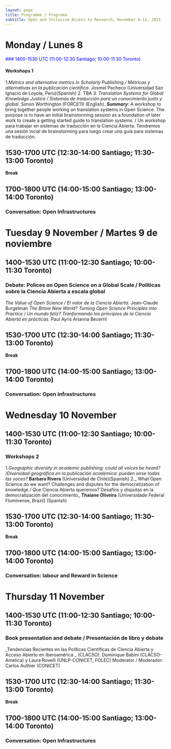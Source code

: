 ```yaml
---
layout: page
title: Programme / Programa
subtitle: Open and Inclusive Access to Research, November 8-11, 2021
---
```


# Monday / Lunes 8
<span style="color:blue"> ### 1400-1530 UTC (11:00-12:30 Santiago; 10:00-11:30 Toronto)</span>
#### Workshops 1
1._Metrics and alternative metrics in Scholarly Publishing / Métricas y alternativas en la publicación científica_. Josmel Pacheco (Universidad San Ignacio de Loyola, Peru)(Spanish)
2. TBA
3. _Translation Systems for Global Knowledge Justice / Sistemas de traducción para un conocimiento justo y  global_. Simon Worthington (FORCE11) (English). ***Summary***: A workshop to bring together people working on translation systems in Open Science. The purpose is to have an initial brainstorming session as a foundation of later work to create a getting started guide to translation systems. / Un workshop para trabajar en sistemas de traducción en la Ciencia Abierta. Tendremos una sesión incial de brainstorming para luego crear una guía para sistemas de traducción.

## 1530-1700 UTC (12:30-14:00 Santiago; 11:30-13:00 Toronto)
**Break**

## 1700-1800 UTC (14:00-15:00 Santiago; 13:00-14:00 Toronto)
### Conversation: Open Infrastructures

# Tuesday 9 November / Martes 9 de noviembre
## 1400-1530 UTC (11:00-12:30 Santiago; 10:00-11:30 Toronto)
### Debate: Polices on Open Science on a Global Scale / Políticas sobre la Ciencia Abierta a escala global
_The Value of Open Science / El valor de la Ciencia Abierta_. Jean-Claude Burgelman
_The Brave New World? Turning Open Science Principles into Practice / Un mundo feliz? Tranformando los principios de la Ciencia Abierta en prácticas_. Paul Ayris
Arianna Becerril



## 1530-1700 UTC (12:30-14:00 Santiago; 11:30-13:00 Toronto)
**Break**

## 1700-1800 UTC (14:00-15:00 Santiago; 13:00-14:00 Toronto)
### Conversation: Open Infrastructures


# Wednesday 10 November
## 1400-1530 UTC (11:00-12:30 Santiago; 10:00-11:30 Toronto)
### Workshops 2
1._Geographic diversity in academic publishing: could all voices be heard? /Diversidad geográfica en la publicación académica: pueden oirse todas las voces?_ **Barbara Rivera** (Universidad de Chile)(Spanish)
2._ What Open Science do we want? Challenges and disputes for the democratization of knowledge / Que Ciencia Abierta queremos? Desafíos y disputas en la democratización del conocimiento_ **Thaiane Oliveira** (Universidade Federal Fluminense, Brazil) (Spanish)  



## 1530-1700 UTC (12:30-14:00 Santiago; 11:30-13:00 Toronto)
**Break**

## 1700-1800 UTC (14:00-15:00 Santiago; 13:00-14:00 Toronto)
### Conversation: labour and Reward in Science

# Thursday 11 November
## 1400-1530 UTC (11:00-12:30 Santiago; 10:00-11:30 Toronto)
### Book presentation and debate / Presentación de libro y debate
_Tendencias Recientes en las Políticas Científicas de Ciencia Abierta y Acceso Abierto en Iberoamérica _ (CLACSO). Dominique Babini (CLACSO-Amelica) y Laura Rovelli (UNLP-CONICET, FOLEC)
Moderator / Moderador: Carlos Authier (CONICET)



## 1530-1700 UTC (12:30-14:00 Santiago; 11:30-13:00 Toronto)
**Break**

## 1700-1800 UTC (14:00-15:00 Santiago; 13:00-14:00 Toronto)
### Conversation: Open Infrastructures

